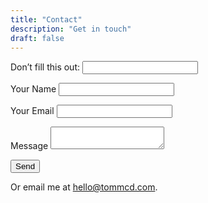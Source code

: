 ```yaml
---
title: "Contact"
description: "Get in touch"
draft: false
---
```


<form name="contact" method="POST" data-netlify="true" netlify-honeypot="bot-field">
  <input type="hidden" name="form-name" value="contact" />
  <p class="hidden"><label>Don’t fill this out: <input name="bot-field"></label></p>
  <p><label>Your Name <input type="text" name="name" required></label></p>
  <p><label>Your Email <input type="email" name="email" required></label></p>
  <p><label>Message <textarea name="message" required></textarea></label></p>
  <p><button type="submit">Send</button></p>
</form>

Or email me at <a href="mailto:hello@tommcd.com">hello@tommcd.com</a>.
